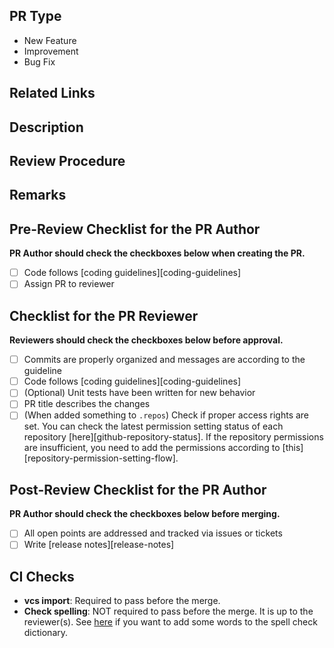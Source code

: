 ## PR Type

<!-- Select one and remove others. If an appropriate one is not listed, please write by yourself. -->

- New Feature
- Improvement
- Bug Fix

## Related Links

<!-- Please write related links to GitHub/Jira/Slack/etc. -->

## Description

<!-- Describe what this PR changes. -->

## Review Procedure

<!-- Explain how to review this PR. -->

## Remarks

<!-- Write remarks as you like if you need them. -->

## Pre-Review Checklist for the PR Author

**PR Author should check the checkboxes below when creating the PR.**

- [ ] Code follows [coding guidelines][coding-guidelines]
- [ ] Assign PR to reviewer

## Checklist for the PR Reviewer

**Reviewers should check the checkboxes below before approval.**

- [ ] Commits are properly organized and messages are according to the guideline
- [ ] Code follows [coding guidelines][coding-guidelines]
- [ ] (Optional) Unit tests have been written for new behavior
- [ ] PR title describes the changes
- [ ] (When added something to `.repos`) Check if proper access rights are set.
      You can check the latest permission setting status of each repository [here][github-repository-status].
      If the repository permissions are insufficient, you need to add the permissions according to [this][repository-permission-setting-flow].

## Post-Review Checklist for the PR Author

**PR Author should check the checkboxes below before merging.**

- [ ] All open points are addressed and tracked via issues or tickets
- [ ] Write [release notes][release-notes]

## CI Checks

- **vcs import**: Required to pass before the merge.
- **Check spelling**: NOT required to pass before the merge. It is up to the reviewer(s). See [here][spell-check-dict] if you want to add some words to the spell check dictionary.

[spell-check-dict]: https://github.com/tier4/autoware-spell-check-dict#how-to-contribute

<!-- Additional links -->

